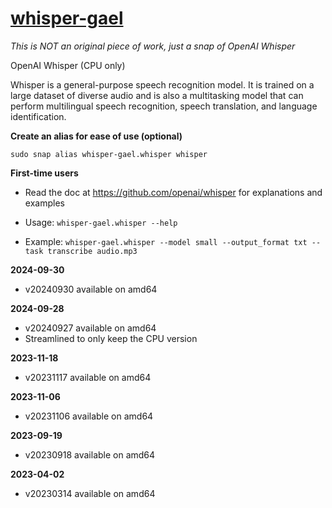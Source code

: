 # [whisper-gael](https://snapcraft.io/whisper-gael)

_This is NOT an original piece of work, just a snap of OpenAI Whisper_

OpenAI Whisper (CPU only)

Whisper is a general-purpose speech recognition model. It is trained on a large dataset of diverse audio and is also a multitasking model that can perform multilingual speech recognition, speech translation, and language identification.

**Create an alias for ease of use (optional)**

`sudo snap alias whisper-gael.whisper whisper`

**First-time users**

* Read the doc at https://github.com/openai/whisper for explanations and examples

* Usage: `whisper-gael.whisper --help`

* Example: `whisper-gael.whisper --model small --output_format txt --task transcribe audio.mp3`

**2024-09-30**
* v20240930 available on amd64

**2024-09-28**
* v20240927 available on amd64
* Streamlined to only keep the CPU version

**2023-11-18**
* v20231117 available on amd64

**2023-11-06**
* v20231106 available on amd64

**2023-09-19**
* v20230918 available on amd64

**2023-04-02**
* v20230314 available on amd64

